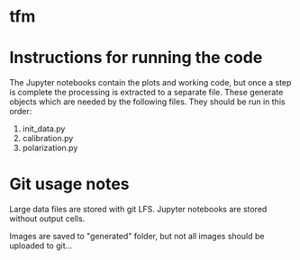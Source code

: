 # tfm

# Instructions for running the code
The Jupyter notebooks contain the plots and working code, but once a step is complete the
processing is extracted to a separate file. These generate objects which are needed by
the following files. They should be run in this order:
1. init_data.py
2. calibration.py
3. polarization.py


# Git usage notes
Large data files are stored with git LFS.
Jupyter notebooks are stored without output cells.

Images are saved to "generated" folder, but not all images should be uploaded to git...